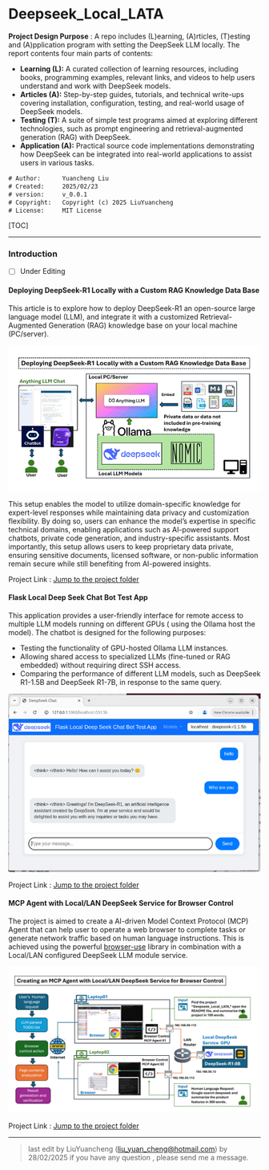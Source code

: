 # Deepseek_Local_LATA
**Project Design Purpose** : A repo includes (L)earning, (A)rticles, (T)esting and (A)pplication program with setting the DeepSeek LLM locally. The report contents four  main parts of contents: 

- **Learning (L):** A curated collection of learning resources, including books, programming examples, relevant links, and videos to help users understand and work with DeepSeek models.
- **Articles (A):** Step-by-step guides, tutorials, and technical write-ups covering installation, configuration, testing, and real-world usage of DeepSeek models.
- **Testing (T):** A suite of simple test programs aimed at exploring different technologies, such as prompt engineering and retrieval-augmented generation (RAG) with DeepSeek.
- **Application (A):** Practical source code implementations demonstrating how DeepSeek can be integrated into real-world applications to assist users in various tasks.

```
# Author:      Yuancheng Liu
# Created:     2025/02/23
# version:     v_0.0.1
# Copyright:   Copyright (c) 2025 LiuYuancheng
# License:     MIT License
```

[TOC]



------

### Introduction

- [ ] Under Editing

#### Deploying DeepSeek-R1 Locally with a Custom RAG Knowledge Data Base

This article is to explore how to deploy DeepSeek-R1 an open-source large language model (LLM), and integrate it with a customized Retrieval-Augmented Generation (RAG) knowledge base on your local machine (PC/server). 

![](doc/img/s_03.png)

This setup enables the model to utilize domain-specific knowledge for expert-level responses while maintaining data privacy and customization flexibility. By doing so, users can enhance the model’s expertise in specific technical domains, enabling applications such as AI-powered support chatbots, private code generation, and industry-specific assistants. Most importantly, this setup allows users to keep proprietary data private, ensuring sensitive documents, licensed software, or non-public information remain secure while still benefiting from AI-powered insights.

Project Link : [Jump to the project folder](Articles/1_LocalDeepSeekWithRAG)



#### Flask Local Deep Seek Chat Bot Test App

This application provides a user-friendly interface for remote access to multiple LLM models running on different GPUs ( using the Ollama host the model). The chatbot is designed for the following purposes:

- Testing the functionality of GPU-hosted Ollama LLM instances.
- Allowing shared access to specialized LLMs (fine-tuned or RAG embedded) without requiring direct SSH access.
- Comparing the performance of different LLM models, such as DeepSeek R1-1.5B and DeepSeek R1-7B, in response to the same query.

![](doc/img/s_04.png)

Project Link : [Jump to the project folder](Testing/1_Simple_Flask_Deepseek_ChatBot)



#### MCP Agent with Local/LAN DeepSeek Service for Browser Control

The project is aimed to create a AI-driven Model Context Protocol (MCP) Agent that can help user to operate a web browser to complete tasks or generate network traffic based on human language instructions. This is achieved using the powerful [browser-use](https://github.com/browser-use/browser-use) library in combination with a Local/LAN configured DeepSeek LLM module service.

![](doc/img/s_05.png)

Project Link : [Jump to the project folder](Application/BrowserAgent)

------

> last edit by LiuYuancheng (liu_yuan_cheng@hotmail.com) by 28/02/2025 if you have any question , please send me a message. 
